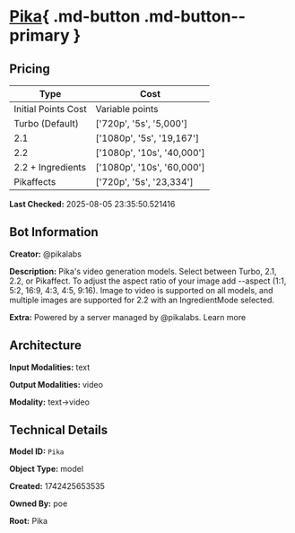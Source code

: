 # [Pika](https://poe.com/Pika){ .md-button .md-button--primary }

## Pricing

| Type | Cost |
|------|------|
| Initial Points Cost | Variable points |
| Turbo (Default) | ['720p', '5s', '5,000'] |
| 2.1 | ['1080p', '5s', '19,167'] |
| 2.2 | ['1080p', '10s', '40,000'] |
| 2.2 + Ingredients | ['1080p', '10s', '60,000'] |
| Pikaffects | ['720p', '5s', '23,334'] |

**Last Checked:** 2025-08-05 23:35:50.521416


## Bot Information

**Creator:** @pikalabs

**Description:** Pika's video generation models. Select between Turbo, 2.1, 2.2, or Pikaffect. To adjust the aspect ratio of your image add --aspect (1:1, 5:2, 16:9, 4:3, 4:5, 9:16). Image to video is supported on all models, and multiple images are supported for 2.2 with an IngredientMode selected.

**Extra:** Powered by a server managed by @pikalabs. Learn more


## Architecture

**Input Modalities:** text

**Output Modalities:** video

**Modality:** text->video


## Technical Details

**Model ID:** `Pika`

**Object Type:** model

**Created:** 1742425653535

**Owned By:** poe

**Root:** Pika
